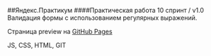 ##Яндекс.Практикум
####Практическая работа 10 спринт / v1.0
Валидация формы с использованием регулярных выражений.


Страница preview на [GitHub Pages](https://lanalong.github.io/10sprint-validation/)

 JS, CSS, HTML, GIT
 
 